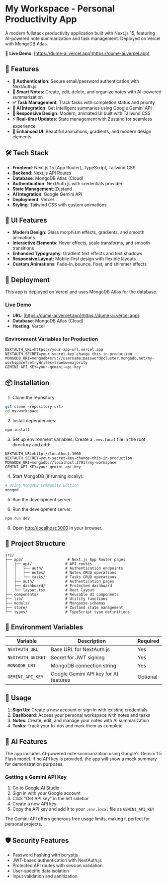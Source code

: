# My Workspace - Personal Productivity App

A modern fullstack productivity application built with Next.js 15, featuring AI-powered note summarization and task management. Deployed on Vercel with MongoDB Atlas.

🔗 **Live Demo**: [https://dume-ai.vercel.app](https://dume-ai.vercel.app)

## 🚀 Features

- **🔐 Authentication**: Secure email/password authentication with NextAuth.js
- **📝 Smart Notes**: Create, edit, delete, and organize notes with AI-powered summarization
- **✅ Task Management**: Track tasks with completion status and priority
- **🤖 AI Integration**: Get intelligent summaries using Google Gemini API
- **📱 Responsive Design**: Modern, animated UI built with Tailwind CSS
- **⚡ Real-time Updates**: State management with Zustand for seamless experience
- **🎨 Enhanced UI**: Beautiful animations, gradients, and modern design elements

## 🛠️ Tech Stack

- **Frontend**: Next.js 15 (App Router), TypeScript, Tailwind CSS
- **Backend**: Next.js API Routes
- **Database**: MongoDB Atlas (Cloud)
- **Authentication**: NextAuth.js with credentials provider
- **State Management**: Zustand
- **AI Integration**: Google Gemini API
- **Deployment**: Vercel
- **Styling**: Tailwind CSS with custom animations

## 🎨 UI Features

- **Modern Design**: Glass morphism effects, gradients, and smooth animations
- **Interactive Elements**: Hover effects, scale transforms, and smooth transitions
- **Enhanced Typography**: Gradient text effects and text shadows
- **Responsive Layout**: Mobile-first design with flexible layouts
- **Custom Animations**: Fade-in, bounce, float, and shimmer effects

## 🚀 Deployment

This app is deployed on Vercel and uses MongoDB Atlas for the database.

### Live Demo
- **URL**: [https://dume-ai.vercel.app](https://dume-ai.vercel.app)
- **Database**: MongoDB Atlas (Cloud)
- **Hosting**: Vercel

### Environment Variables for Production
```env
NEXTAUTH_URL=https://your-app-url.vercel.app
NEXTAUTH_SECRET=your-secret-key-change-this-in-production
MONGODB_URI=mongodb+srv://username:password@cluster.mongodb.net/my-workspace?retryWrites=true&w=majority
GEMINI_API_KEY=your-gemini-api-key
```

## 📦 Installation

1. Clone the repository:
```bash
git clone <repository-url>
cd my-workspace
```

2. Install dependencies:
```bash
npm install
```

3. Set up environment variables:
Create a `.env.local` file in the root directory and add:
```env
NEXTAUTH_URL=http://localhost:3000
NEXTAUTH_SECRET=your-secret-key-change-this-in-production
MONGODB_URI=mongodb://localhost:27017/my-workspace
GEMINI_API_KEY=your-gemini-api-key
```

4. Start MongoDB (if running locally):
```bash
# Using MongoDB Community Edition
mongod
```

5. Run the development server:

5. Run the development server:
```bash
npm run dev
```

6. Open [http://localhost:3000](http://localhost:3000) in your browser.

## 📁 Project Structure

```
src/
├── app/                    # Next.js App Router pages
│   ├── api/               # API routes
│   │   ├── auth/          # Authentication endpoints
│   │   ├── notes/         # Notes CRUD operations
│   │   └── tasks/         # Tasks CRUD operations
│   ├── auth/              # Authentication pages
│   ├── dashboard/         # Protected dashboard
│   └── layout.tsx         # Root layout
├── components/            # Reusable UI components
├── lib/                   # Utility functions
├── models/                # Mongoose schemas
├── store/                 # Zustand state management
└── types/                 # TypeScript type definitions
```

## 🔑 Environment Variables

| Variable | Description | Required |
|----------|-------------|----------|
| `NEXTAUTH_URL` | Base URL for NextAuth.js | Yes |
| `NEXTAUTH_SECRET` | Secret for JWT signing | Yes |
| `MONGODB_URI` | MongoDB connection string | Yes |
| `GEMINI_API_KEY` | Google Gemini API key for AI features | Optional |

## 🚀 Usage

1. **Sign Up**: Create a new account or sign in with existing credentials
2. **Dashboard**: Access your personal workspace with notes and tasks
3. **Notes**: Create, edit, and manage your notes with AI summarization
4. **Tasks**: Track your to-dos and mark them as complete

## 🤖 AI Features

The app includes AI-powered note summarization using Google's Gemini 1.5 Flash model. If no API key is provided, the app will show a mock summary for demonstration purposes.

### Getting a Gemini API Key

1. Go to [Google AI Studio](https://aistudio.google.com/)
2. Sign in with your Google account
3. Click "Get API key" in the left sidebar
4. Create a new API key
5. Copy the API key and add it to your `.env.local` file as `GEMINI_API_KEY`

The Gemini API offers generous free usage limits, making it perfect for personal projects.

## 🛡️ Security Features

- Password hashing with bcryptjs
- JWT-based authentication with NextAuth.js
- Protected API routes with session validation
- User-specific data isolation
- Input validation and sanitization


